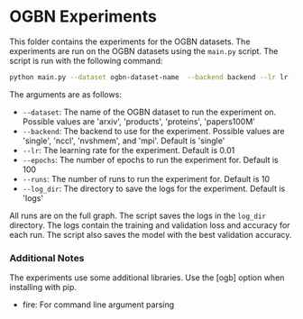 # OGBN Experiments

This folder contains the experiments for the OGBN datasets. The experiments are run on the OGBN datasets using the `main.py` script. The script is run with the following command:

```bash
python main.py --dataset ogbn-dataset-name  --backend backend --lr lr --epochs epochs --runs runs --log_dir log-dir
```

The arguments are as follows:
- `--dataset`: The name of the OGBN dataset to run the experiment on. Possible values are 'arxiv', 'products', 'proteins', 'papers100M'
- `--backend`: The backend to use for the experiment. Possible values are 'single', 'nccl', 'nvshmem', and 'mpi'. Default is 'single'
- `--lr`: The learning rate for the experiment. Default is 0.01
- `--epochs`: The number of epochs to run the experiment for. Default is 100
- `--runs`: The number of runs to run the experiment for. Default is 10
- `--log_dir`: The directory to save the logs for the experiment. Default is 'logs'

All runs are on the full graph. The script saves the logs in the `log_dir` directory. The logs contain the training and validation loss and accuracy for each run. The script also saves the model with the best validation accuracy.

### Additional Notes
The experiments use some additional libraries. Use the [ogb] option
when installing with pip.

- fire: For command line argument parsing
